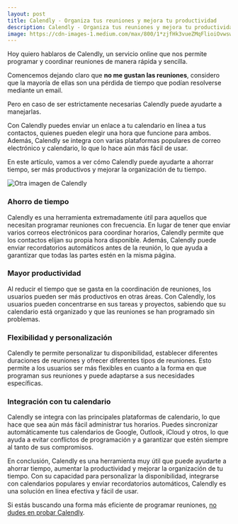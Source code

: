```yaml
---
layout: post
title: Calendly - Organiza tus reuniones y mejora tu productividad
description: Calendly - Organiza tus reuniones y mejora tu productividad
image: https://cdn-images-1.medium.com/max/800/1*zjfHk3vueZMqFlioiOvwsw.png
---
```


Hoy quiero hablaros de Calendly, un servicio online que nos permite programar y coordinar reuniones de manera rápida y sencilla.

Comencemos dejando claro que **no me gustan las reuniones**, considero que la mayoría de ellas son una pérdida de tiempo que podían resolverse mediante un email.

Pero en caso de ser estrictamente necesarias Calendly puede ayudarte a manejarlas.

Con Calendly puedes enviar un enlace a tu calendario en línea a tus contactos, quienes pueden elegir una hora que funcione para ambos. Además, Calendly se integra con varias plataformas populares de correo electrónico y calendario, lo que lo hace aún más fácil de usar.

En este artículo, vamos a ver cómo Calendly puede ayudarte a ahorrar tiempo, ser más productivos y mejorar la organización de tu tiempo.

![Otra imagen de Calendly](https://cdn-images-1.medium.com/max/800/1*dOG1cwU3c0-96ivbGD13mw.jpeg)

### Ahorro de tiempo

Calendly es una herramienta extremadamente útil para aquellos que necesitan programar reuniones con frecuencia. En lugar de tener que enviar varios correos electrónicos para coordinar horarios, Calendly permite que los contactos elijan su propia hora disponible. Además, Calendly puede enviar recordatorios automáticos antes de la reunión, lo que ayuda a garantizar que todas las partes estén en la misma página.

### Mayor productividad

Al reducir el tiempo que se gasta en la coordinación de reuniones, los usuarios pueden ser más productivos en otras áreas. Con Calendly, los usuarios pueden concentrarse en sus tareas y proyectos, sabiendo que su calendario está organizado y que las reuniones se han programado sin problemas.

### Flexibilidad y personalización

Calendly te permite personalizar tu disponibilidad, establecer diferentes duraciones de reuniones y ofrecer diferentes tipos de reuniones. Esto permite a los usuarios ser más flexibles en cuanto a la forma en que programan sus reuniones y puede adaptarse a sus necesidades específicas.

### Integración con tu calendario

Calendly se integra con las principales plataformas de calendario, lo que hace que sea aún más fácil administrar tus horarios. Puedes sincronizar automáticamente tus calendarios de Google, Outlook, iCloud y otros, lo que ayuda a evitar conflictos de programación y a garantizar que estén siempre al tanto de sus compromisos.

En conclusión, Calendly es una herramienta muy útil que puede ayudarte a ahorrar tiempo, aumentar la productividad y mejorar la organización de tu tiempo. Con su capacidad para personalizar la disponibilidad, integrarse con calendarios populares y enviar recordatorios automáticos, Calendly es una solución en línea efectiva y fácil de usar.

Si estás buscando una forma más eficiente de programar reuniones, [no dudes en probar Calendly](http://calendly.com).
